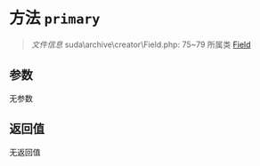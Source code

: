 # 方法 `primary`

> *文件信息* suda\archive\creator\Field.php: 75~79
> 所属类 [Field](../Field.md)




## 参数


无参数


## 返回值

无返回值
